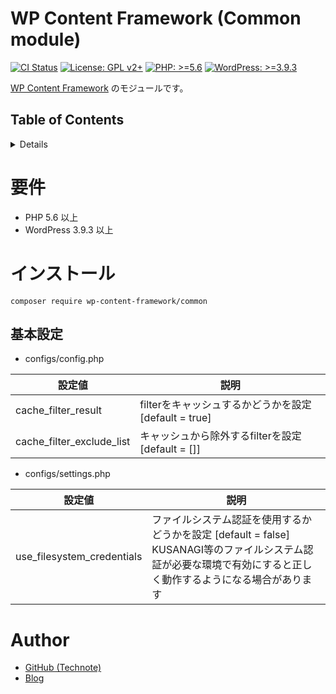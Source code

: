 # WP Content Framework (Common module)

[![CI Status](https://github.com/wp-content-framework/common/workflows/CI/badge.svg)](https://github.com/wp-content-framework/common/actions)
[![License: GPL v2+](https://img.shields.io/badge/License-GPL%20v2%2B-blue.svg)](http://www.gnu.org/licenses/gpl-2.0.html)
[![PHP: >=5.6](https://img.shields.io/badge/PHP-%3E%3D5.6-orange.svg)](http://php.net/)
[![WordPress: >=3.9.3](https://img.shields.io/badge/WordPress-%3E%3D3.9.3-brightgreen.svg)](https://wordpress.org/)

[WP Content Framework](https://github.com/wp-content-framework/core) のモジュールです。

## Table of Contents

<!-- START doctoc generated TOC please keep comment here to allow auto update -->
<!-- DON'T EDIT THIS SECTION, INSTEAD RE-RUN doctoc TO UPDATE -->
<details>
<summary>Details</summary>

- [要件](#%E8%A6%81%E4%BB%B6)
- [インストール](#%E3%82%A4%E3%83%B3%E3%82%B9%E3%83%88%E3%83%BC%E3%83%AB)
  - [基本設定](#%E5%9F%BA%E6%9C%AC%E8%A8%AD%E5%AE%9A)
- [Author](#author)

</details>
<!-- END doctoc generated TOC please keep comment here to allow auto update -->

# 要件
- PHP 5.6 以上
- WordPress 3.9.3 以上

# インストール

``` composer require wp-content-framework/common ```

## 基本設定
- configs/config.php

|設定値|説明|
|---|---|
|cache_filter_result|filterをキャッシュするかどうかを設定 \[default = true]|
|cache_filter_exclude_list|キャッシュから除外するfilterを設定 \[default = []]|

- configs/settings.php

|設定値|説明|
|---|---|
|use_filesystem_credentials|ファイルシステム認証を使用するかどうかを設定 \[default = false]<br>KUSANAGI等のファイルシステム認証が必要な環境で有効にすると正しく動作するようになる場合があります|

# Author
- [GitHub (Technote)](https://github.com/technote-space)
- [Blog](https://technote.space)
